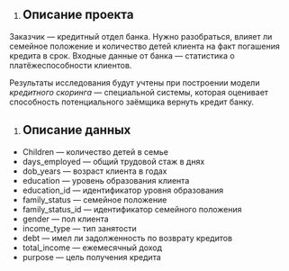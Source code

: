 ﻿1. ## **Описание проекта**
Заказчик — кредитный отдел банка. Нужно разобраться, влияет ли семейное положение и количество детей клиента на факт погашения кредита в срок. Входные данные от банка — статистика о платёжеспособности клиентов.

Результаты исследования будут учтены при построении модели *кредитного скоринга* — специальной системы, которая оценивает способность потенциального заёмщика вернуть кредит банку.

1. ## **Описание данных**
- Children *—* количество детей в семье
- days\_employed — общий трудовой стаж в днях
- dob\_years — возраст клиента в годах
- education — уровень образования клиента
- education\_id — идентификатор уровня образования
- family\_status — семейное положение
- family\_status\_id — идентификатор семейного положения
- gender — пол клиента
- income\_type — тип занятости
- debt — имел ли задолженность по возврату кредитов
- total\_income — ежемесячный доход
- purpose — цель получения кредита

